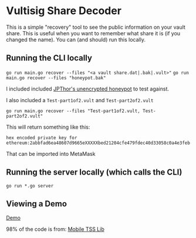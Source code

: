 # Vultisig Share Decoder


This is a simple "recovery" tool to see the public information on your vault share.
This is useful when you want to remember what share it is (if you changed the name).
You can (and should) run this locally.

## Running the CLI locally
`go run main.go recover --files "<a vault share.dat|.bak|.vult>"`
`go run main.go recover --files "honeypot.bak"` 

I included included [JPThor's unencrypted honeypot](https://github.com/jpthor/blockchain/blob/master/vultisig-JP%20Honeypot%20Vault-2024-09-2of3-e8e5-iPad-D3842FFB838E.bak) to test against.

I also included a `Test-part1of2.vult` and `Test-part2of2.vult` 

`go run main.go recover --files "Test-part1of2.vult, Test-part2of2.vult"`

This will return something like this:
```
hex encoded private key for ethereum:2abbfad6ea48607d9665eXXXXXbed21204cfe479fdec40d33058c0a4e3feb
```

That can be imported into MetaMask

## Running the server locally (which calls the CLI)
`go run *.go server`

## Viewing a Demo
[Demo](https://vultisig-share-decoder.replit.app/?)


98% of the code is from: [Mobile TSS Lib](https://github.com/vultisig/mobile-tss-lib/blob/main/cmd/recovery-cli/main.go)

